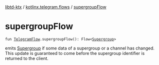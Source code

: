 [libtd-ktx](../index.md) / [kotlinx.telegram.flows](index.md) / [supergroupFlow](./supergroup-flow.md)

# supergroupFlow

`fun `[`TelegramFlow`](../kotlinx.telegram.core/-telegram-flow/index.md)`.supergroupFlow(): Flow<`[`Supergroup`](https://tdlibx.github.io/td/docs/org/drinkless/td/libcore/telegram/TdApi/Supergroup.html)`>`

emits [Supergroup](https://tdlibx.github.io/td/docs/org/drinkless/td/libcore/telegram/TdApi/Supergroup.html) if some data of a supergroup or a channel has changed. This update is
guaranteed to come before the supergroup identifier is returned to the client.

